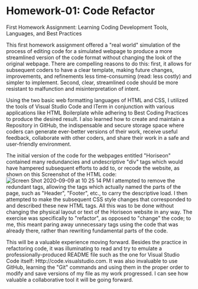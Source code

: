 # Homework-01: Code Refactor
First Homework Assignment: Learning Coding Development Tools, Languages, and Best Practices

This first homework assignment offered a "real world" simulation of the process of editing code for a simulated webpage to produce a more streamlined version of the code format without changing the look of the original webpage. There are compelling reasons to do this: first, it allows for subsequent coders to have a clear template, making future changes, improvements, and refinements less time-consuming (read: less costly) and simpler to implement. Second, clear, streamlined code should be more resistant to malfunction and misinterpretation of intent. 

Using the two basic web formatting languages of HTML and CSS, I utilized the tools of Visual Studio Code and ITerm in conjunction with various applications like HTML Boilerplate while adhering to Best Coding Practices to produce the desired result. I also learned how to create and maintain a Repository in GitHub, the indispensable and secure storage space where coders can generate ever-better versions of their work, receive useful feedback, collaborate with other coders, and share their work in a safe and user-friendly environment.

The initial version of the code for the webpages entitled "Horiseon" contained many redundancies and undescriptive "div" tags which would have hampered subsequent efforts to add to, or recode the website, as shown on this Screenshot of the HTML code:![Screen Shot 2020-09-09 at 10 25 14 PM](https://user-images.githubusercontent.com/70178481/92675087-a1dc6280-f2ec-11ea-9a07-10b2666c486f.png) I attempted to remove the redundant tags, allowing the tags which actually named the parts of the page, such as "Header", "Footer", etc., to carry the descriptive load. I then attempted to make the subsequent CSS style changes that corresponded to and described these new HTML tags. All this was to be done without changing the physical layout or text of the Horiseon website in any way. The exercise was specifically to "refactor", as opposed to "change" the code; to me, this meant paring away unnecessary tags using the code that was already there, rather than rewriting fundamental parts of the code. 

This will be a valuable experience moving forward. Besides the practice in refactoring code, it was illuminating to read and try to emulate a professionally-produced README file such as the one for Visual Studio Code itself: Http://code.visualstudio.com. It was also invaluable to use GitHub, learning the "Git" commands and using them in the proper order to modify and save versions of my file as my work progressed. I can see how valuable a collaborative tool it will be going forward.
